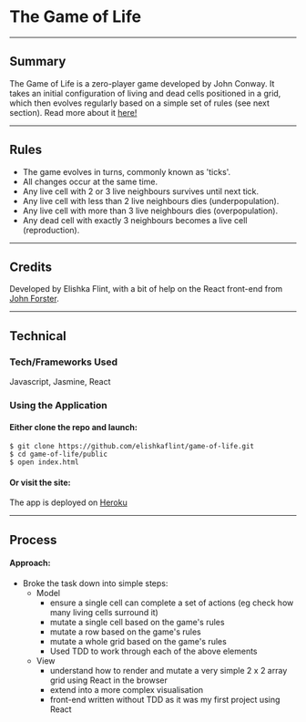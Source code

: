# The Game of Life

___

## Summary

The Game of Life is a zero-player game developed by John Conway. It takes an initial configuration of living and dead cells positioned in a grid, which then evolves regularly based on a simple set of rules (see next section). Read more about it [here!](https://en.wikipedia.org/wiki/Conway%27s_Game_of_Life)
___

## Rules

* The game evolves in turns, commonly known as 'ticks'.
* All changes occur at the same time.
* Any live cell with 2 or 3 live neighbours survives until next tick.
* Any live cell with less than 2 live neighbours dies (underpopulation).
* Any live cell with more than 3 live neighbours dies (overpopulation).
* Any dead cell with exactly 3 neighbours becomes a live cell (reproduction).
___

## Credits

Developed by Elishka Flint, with a bit of help on the React front-end from [John Forster](https://github.com/JohnForster).

___

## Technical

### Tech/Frameworks Used

Javascript, Jasmine, React

### Using the Application

#### Either clone the repo and launch:

```
$ git clone https://github.com/elishkaflint/game-of-life.git
$ cd game-of-life/public
$ open index.html
```

#### Or visit the site:

The app is deployed on [Heroku](https://game-of-life-elishka.herokuapp.com/)

____

## Process

#### Approach:

* Broke the task down into simple steps:
  - Model
    * ensure a single cell can complete a set of actions (eg check how many living cells surround it)
    * mutate a single cell based on the game's rules
    * mutate a row based on the game's rules
    * mutate a whole grid based on the game's rules
    * Used TDD to work through each of the above elements
  - View
    * understand how to render and mutate a very simple 2 x 2 array grid using React in the browser
    * extend into a more complex visualisation
    * front-end written without TDD as it was my first project using React
